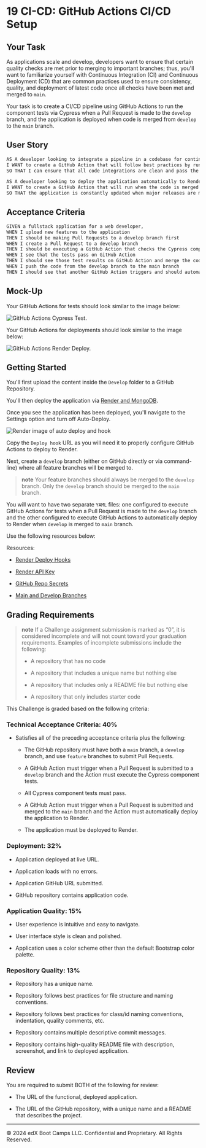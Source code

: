 <!-- customize README -->

<!-- please read me -->

# 19 CI-CD: GitHub Actions CI/CD Setup

## Your Task

As applications scale and develop, developers want to ensure that certain quality checks are met prior to merging to important branches; thus, you'll want to familiarize yourself with Continuous Integration (CI) and Continuous Deployment (CD) that are common practices used to ensure consistency, quality, and deployment of latest code once all checks have been met and merged to `main`.

Your task is to create a CI/CD pipeline using GitHub Actions to run the component tests via Cypress when a Pull Request is made to the `develop` branch, and the application is deployed when code is merged from `develop` to the `main` branch.

## User Story

```md
AS A developer looking to integrate a pipeline in a codebase for continuous integration and deployment,
I WANT to create a GitHub Action that will follow best practices by running test cases when a Pull Request is made to the develop branch
SO THAT I can ensure that all code integrations are clean and pass the proper requirements.

AS A developer looking to deploy the application automatically to Render when code is merged from develop to main,
I WANT to create a GitHub Action that will run when the code is merged to main and automatically deploys to Render
SO THAT the application is constantly updated when major releases are made to the main branch.
```

## Acceptance Criteria

```md
GIVEN a fullstack application for a web developer,
WHEN I upload new features to the application
THEN I should be making Pull Requests to a develop branch first
WHEN I create a Pull Request to a develop branch
THEN I should be executing a GitHub Action that checks the Cypress component tests
WHEN I see that the tests pass on GitHub Action
THEN I should see those test results on GitHub Action and merge the code
WHEN I push the code from the develop branch to the main branch
THEN I should see that another GitHub Action triggers and should automatically deploy to Render
```

## Mock-Up

Your GitHub Actions for tests should look similar to the image below:

![GitHub Actions Cypress Test.](./Assets/19-Actions-Cypress-Tests.png)

Your GitHub Actions for deployments should look similar to the image below:

![GitHub Actions Render Deploy.](./Assets/19-Actions-Render-Deploy.png)

## Getting Started

You'll first upload the content inside the `Develop` folder to a GitHub Repository.

You'll then deploy the application via [Render and MongoDB](https://coding-boot-camp.github.io/full-stack/mongodb/deploy-with-render-and-mongodb-atlas).

Once you see the application has been deployed, you'll navigate to the Settings option and turn off Auto-Deploy.

![Render image of auto deploy and hook](./Assets/19-Render-Settings.png)

Copy the `Deploy hook` URL as you will need it to properly configure GitHub Actions to deploy to Render.

Next, create a `develop` branch (either on GitHub directly or via command-line) where all feature branches will be merged to.

> **note** Your feature branches should always be merged to the `develop` branch. Only the `develop` branch should be merged to the `main` branch.

You will want to have two separate `YAML` files: one configured to execute GitHub Actions for tests when a Pull Request is made to the `develop` branch and the other configured to execute GitHub Actions to automatically deploy to Render when `develop` is merged to `main` branch.

Use the following resources below:

Resources:

- [Render Deploy Hooks](https://docs.render.com/deploy-hooks)

- [Render API Key](https://docs.render.com/api)

- [GitHub Repo Secrets](https://docs.github.com/en/actions/security-guides/using-secrets-in-github-actions)

- [Main and Develop Branches](https://www.atlassian.com/git/tutorials/comparing-workflows/gitflow-workflow)

## Grading Requirements

> **note** If a Challenge assignment submission is marked as “0”, it is considered incomplete and will not count toward your graduation requirements. Examples of incomplete submissions include the following:
>
> - A repository that has no code
>
> - A repository that includes a unique name but nothing else
>
> - A repository that includes only a README file but nothing else
>
> - A repository that only includes starter code

This Challenge is graded based on the following criteria:

### Technical Acceptance Criteria: 40%

- Satisfies all of the preceding acceptance criteria plus the following:

  - The GitHub repository must have both a `main` branch, a `develop` branch, and use `feature` branches to submit Pull Requests.

  - A GitHub Action must trigger when a Pull Request is submitted to a `develop` branch and the Action must execute the Cypress component tests.

  - All Cypress component tests must pass.

  - A GitHub Action must trigger when a Pull Request is submitted and merged to the `main` branch and the Action must automatically deploy the application to Render.

  - The application must be deployed to Render.

### Deployment: 32%

- Application deployed at live URL.

- Application loads with no errors.

- Application GitHub URL submitted.

- GitHub repository contains application code.

### Application Quality: 15%

- User experience is intuitive and easy to navigate.

- User interface style is clean and polished.

- Application uses a color scheme other than the default Bootstrap color palette.

### Repository Quality: 13%

- Repository has a unique name.

- Repository follows best practices for file structure and naming conventions.

- Repository follows best practices for class/id naming conventions, indentation, quality comments, etc.

- Repository contains multiple descriptive commit messages.

- Repository contains high-quality README file with description, screenshot, and link to deployed application.

## Review

You are required to submit BOTH of the following for review:

- The URL of the functional, deployed application.

- The URL of the GitHub repository, with a unique name and a README that describes the project.

---

© 2024 edX Boot Camps LLC. Confidential and Proprietary. All Rights Reserved.
